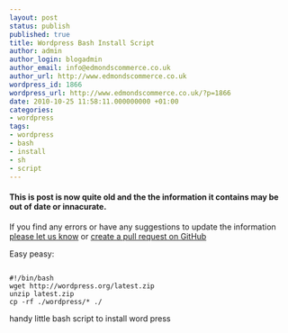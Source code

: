 ```yaml
---
layout: post
status: publish
published: true
title: Wordpress Bash Install Script
author: admin
author_login: blogadmin
author_email: info@edmondscommerce.co.uk
author_url: http://www.edmondscommerce.co.uk
wordpress_id: 1866
wordpress_url: http://www.edmondscommerce.co.uk/?p=1866
date: 2010-10-25 11:58:11.000000000 +01:00
categories:
- wordpress
tags:
- wordpress
- bash
- install
- sh
- script
---
```

<div class="oldpost"><h4>This is post is now quite old and the the information it contains may be out of date or innacurate.</h4>
<p>
If you find any errors or have any suggestions to update the information <a href="http://edmondscommerce.github.io/contact-us/index.html">please let us know</a>
or <a href="https://github.com/edmondscommerce/edmondscommerce.github.io">create a pull request on GitHub</a>
</p>
</div>
Easy peasy:

```

#!/bin/bash
wget http://wordpress.org/latest.zip
unzip latest.zip
cp -rf ./wordpress/* ./

```

handy little bash script to install word press
